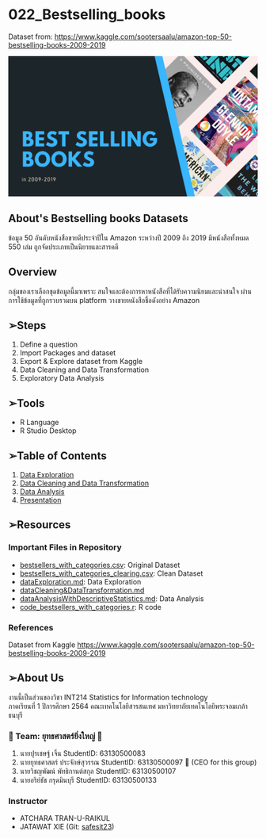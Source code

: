 # 022_Bestselling_books
Dataset from: https://www.kaggle.com/sootersaalu/amazon-top-50-bestselling-books-2009-2019

![topics](topics.png)

## About's Bestselling books Datasets
ข้อมูล 50 อันดับหนังสือขายดีประจำปีใน Amazon ระหว่างปี 2009 ถึง 2019 มีหนังสือทั้งหมด 550 เล่ม ถูกจัดประเภทเป็นนิยายและสารคดี

## Overview 
กลุ่มของเราเลือกชุดข้อมูลนี้มาเพราะ สนใจและต้องการหาหนังสือที่ได้รับความนิยมและน่าสนใจ ผ่านการใช้ข้อมูลที่ถูกรวบรวมบน platform วางขายหนังสือชื่อดังอย่าง Amazon

## ➢Steps
1. Define a question
2. Import Packages and dataset
3. Export & Explore dataset from Kaggle
4. Data Cleaning and Data Transformation
5. Exploratory Data Analysis

## ➢Tools
- R Language
- R Studio Desktop

## ➢Table of Contents
1. [Data Exploration](./groupMid/dataExploration.md)
2. [Data Cleaning and Data Transformation](./groupMid/dataCleaning&DataTransformation.md)
3. [Data Analysis](./groupMid/dataAnalysisWithDescriptiveStatistics.md)
4. [Presentation](https://www.canva.com/design/DAEyn9ssbhk/in9p9G4BbXXXgscfDm0jkA/view?utm_content=DAEyn9ssbhk&utm_campaign=designshare&utm_medium=link2&utm_source=sharebutton)

## ➢Resources
### Important Files in Repository
- [bestsellers_with_categories.csv](./groupMid/bestsellers_with_categories.csv): Original Dataset
- [bestsellers_with_categories_clearing.csv](./groupMid/bestsellers_with_categories_clearing.csv): Clean Dataset
- [dataExploration.md](./groupMid/dataExploration.md): Data Exploration
- [dataCleaning&DataTransformation.md](./groupMid/dataCleaning&DataTransformation.md)
- [dataAnalysisWithDescriptiveStatistics.md](./groupMid/dataAnalysisWithDescriptiveStatistics.md): Data Analysis
- [code_bestsellers_with_categories.r](./groupMid/code_bestsellers_with_categories.r): R code

### References
Dataset from Kaggle https://www.kaggle.com/sootersaalu/amazon-top-50-bestselling-books-2009-2019

## ➢About Us
งานนี้เป็นส่วนของวิชา INT214 Statistics for Information technology <br/> ภาคเรียนที่ 1 ปีการศึกษา 2564 คณะเทคโนโลยีสารสนเทศ มหาวิทยาลัยเทคโนโลยีพระจอมเกล้าธนบุรี 
### 🌈 Team: ยุทธศาสตร์ยิ่งใหญ่ 🌈
1. นายปุรเชษฐ์ เจิ้น               StudentID: 63130500083 
2. นายยุทธศาสตร์ ประจักษ์สุวรรณ    StudentID: 63130500097 🎤 (CEO for this group)
3. นายวิชญพัฒน์ พัทธิกานต์สกุล     StudentID: 63130500107 
4. นายอริย์ธัช กรุดมินบุรี            StudentID: 63130500133

### Instructor
- ATCHARA TRAN-U-RAIKUL 
- JATAWAT XIE (Git: [safesit23](https://github.com/safesit23))
